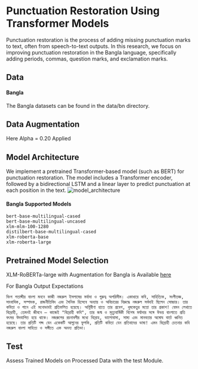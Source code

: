 # Punctuation Restoration Using Transformer Models

Punctuation restoration is the process of adding missing punctuation marks to text, often from speech-to-text outputs. In this research, we focus on improving punctuation restoration in the Bangla language, specifically adding periods, commas, question marks, and exclamation marks.

## Data

#### Bangla

The Bangla datasets can be found in the data/bn directory.

## Data Augmentation

Here Alpha = 0.20 Applied

## Model Architecture

We implement a pretrained Transformer-based model (such as BERT) for punctuation restoration. The model includes a Transformer encoder, followed by a bidirectional LSTM and a linear layer to predict punctuation at each position in the text.
![model_architecture](https://github.com/user-attachments/assets/1e9f9f65-94b6-49a8-8578-1d4b501a736d)

#### Bangla Supported Models

```
bert-base-multilingual-cased
bert-base-multilingual-uncased
xlm-mlm-100-1280
distilbert-base-multilingual-cased
xlm-roberta-base
xlm-roberta-large
```

## Pretrained Model Selection

XLM-RoBERTa-large with Augmentation for Bangla is Available [here](https://drive.google.com/file/d/1X2udyT1XYrmCNvWtFpT_6jrWsQejGCBW/view?usp=sharing)

For Bangla Output Expectations

```text
বিংশ শতাব্দীর বাংলা মননে কাজী নজরুল ইসলামের মর্যাদা ও গুরুত্ব অপরিসীম। একাধারে কবি, সাহিত্যিক, সংগীতজ্ঞ, সাংবাদিক, সম্পাদক, রাজনীতিবিদ এবং সৈনিক হিসেবে অন্যায় ও অবিচারের বিরুদ্ধে নজরুল সর্বদাই ছিলেন সোচ্চার। তার কবিতা ও গানে এই মনোভাবই প্রতিফলিত হয়েছে। অগ্নিবীণা হাতে তার প্রবেশ, ধূমকেতুর মতো তার প্রকাশ! যেমন লেখাতে বিদ্রোহী, তেমনই জীবনে – কাজেই "বিদ্রোহী কবি", তার জন্ম ও মৃত্যুবার্ষিকী বিশেষ মর্যাদার সঙ্গে উভয় বাংলাতে প্রতি বৎসর উদযাপিত হয়ে থাকে। নজরুলের রচনাবলীর মধ্যে বিদ্রোহ, ভালোবাসা, সাম্য এবং মানবতার অমোঘ বার্তা ধ্বনিত হয়েছে। তার প্রতিটি শব্দ যেন একেকটি আগুনের ফুলকি, প্রতিটি কবিতা যেন প্রতিবাদের ভাষা! এমন বিদ্রোহী চেতনার কবি নজরুল বাংলা সাহিত্য ও সঙ্গীতে এক অনন্য প্রতিভা।
```

## Test

Assess Trained Models on Processed Data with the test Module.
